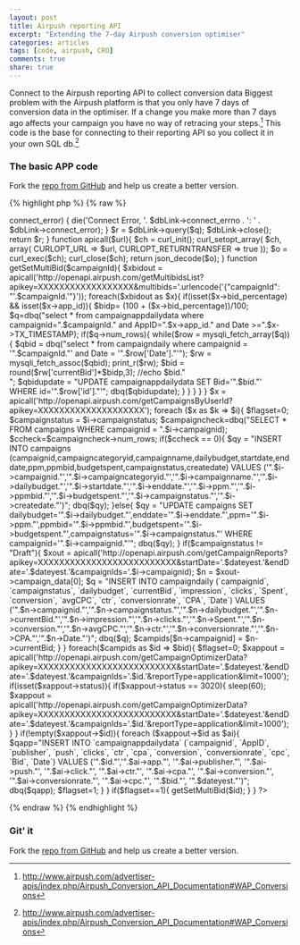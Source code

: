 ```yaml
---
layout: post
title: Airpush reporting API
excerpt: "Extending the 7-day Airpush conversion optimiser"
categories: articles
tags: [code, airpush, CRO]
comments: true
share: true
---
```


Connect to the Airpush reporting API to collect conversion data Biggest problem with the Airpush platform is that you only have 7 days of conversion data in the optimiser. If a change you make more than 7 days ago affects your campaign you have no way of retracing your steps.[^1] This code is the base for connecting to their reporting API so you collect it in your own SQL db.[^2]

[^1]: <http://www.airpush.com/advertiser-apis/index.php/Airpush_Conversion_API_Documentation#WAP_Conversions>
[^2]: <http://www.airpush.com/advertiser-apis/index.php/Airpush_Conversion_API_Documentation#WAP_Conversions>

### The basic APP code

Fork the [repo from GitHub](https://github.com/TapTapMobile/airpush_conversion_api) and help us create a better version.

{% highlight php %}
{% raw %}
<?php 
	set_time_limit(0);
	
	$campids=array();
	$dateyest ="2014-10-27";
	
	function dbq($q){
		$dbLink = new mysqli("HOSTNAME","USERNAME","PASSWORD","DBNAME" );
		if ($dbLink->connect_error) {
			die('Connect Error, '. $dbLink->connect_errno . ': ' . $dbLink->connect_error);
		}
		$r = $dbLink->query($q);
		$dbLink->close();
		return $r;
	}
	
	function apicall($url){
		$ch = curl_init();
		curl_setopt_array(
			$ch, array( 
			CURLOPT_URL => $url,
			CURLOPT_RETURNTRANSFER => true
		));
		$o = curl_exec($ch);
		curl_close($ch);
		return json_decode($o);
	}
	
	function getSetMultiBid($campaignId){
		$xbidout = apicall('http://openapi.airpush.com/getMultibidsList?apikey=XXXXXXXXXXXXXXXXXX&multibids='.urlencode('{"campaignId": "'.$campaignId.'"}'));
		foreach($xbidout as $x){
			if(isset($x->bid_percentage) && isset($x->app_id)){
				$bidp= (100 + ($x->bid_percentage))/100;
				$q=dbq("select * from campaignappdailydata where campaignid=".$campaignId." and AppID=".$x->app_id." and Date >=".$x->TX_TIMESTAMP);
				if($q->num_rows){
					while($row = mysqli_fetch_array($q)){
						$qbid = dbq("select * from campaigndaily where campaignid = '".$campaignId."' and Date = '".$row['Date']."'");
						$rw = mysqli_fetch_assoc($qbid);
						print_r($rw);
						$bid = round($rw['currentBid']*$bidp,3);
						//echo $bid."<br>";
						$qbidupdate = "UPDATE campaignappdailydata SET Bid='".$bid."' WHERE id='".$row['id']."'";
						dbq($qbidupdate);
					}
				}
			}			
		}
	}
	
	$x = apicall('http://openapi.airpush.com/getCampaignsByUserId?apikey=XXXXXXXXXXXXXXXXXXXX'); 
	
	foreach ($x as $k => $i){
		$flagset=0;
		$campaignstatus = $i->campaignstatus;
		$campaigncheck=dbq("SELECT * FROM campaigns WHERE campaignid = ".$i->campaignid);
		$ccheck=$campaigncheck->num_rows;
		if($ccheck == 0){
			$qy = "INSERT INTO campaigns (campaignid,campaigncategoryid,campaignname,dailybudget,startdate,enddate,ppm,ppmbid,budgetspent,campaignstatus,createdate) VALUES ('".$i->campaignid."','".$i->campaigncategoryid."','".$i->campaignname."','".$i->dailybudget."','".$i->startdate."','".$i->enddate."','".$i->ppm."','".$i->ppmbid."','".$i->budgetspent."','".$i->campaignstatus."','".$i->createdate."')";
			dbq($qy);
		}else{
			$qy = "UPDATE campaigns SET dailybudget='".$i->dailybudget."',enddate='".$i->enddate."',ppm='".$i->ppm."',ppmbid='".$i->ppmbid."',budgetspent='".$i->budgetspent."',campaignstatus='".$i->campaignstatus."' WHERE campaignid='".$i->campaignid."'";
			dbq($qy);
		}
		
		if($campaignstatus != "Draft"){
			$xout = apicall('http://openapi.airpush.com/getCampaignReports?apikey=XXXXXXXXXXXXXXXXXXXXXXXXXX&startDate='.$dateyest.'&endDate='.$dateyest.'&campaignIds='.$i->campaignid);
			$n = $xout->campaign_data[0];
			$q = "INSERT INTO campaigndaily (`campaignid`, `campaignstatus`, `dailybudget`, `currentBid`, `impression`, `clicks`, `Spent`, `conversion`, `avgCPC`, `ctr`, `conversionrate`, `CPA`, `Date`) VALUES ('".$n->campaignid."','".$n->campaignstatus."','".$n->dailybudget."','".$n->currentBid."','".$n->impression."','".$n->clicks."','".$n->Spent."','".$n->conversion."','".$n->avgCPC."','".$n->ctr."','".$n->conversionrate."','".$n->CPA."','".$n->Date."')";
			dbq($q);
			$campids[$n->campaignid] = $n->currentBid;
		}
	}

	foreach($campids as $id => $bid){
		$flagset=0;
		
		$xappout = apicall('http://openapi.airpush.com/getCampaignOptimizerData?apikey=XXXXXXXXXXXXXXXXXXXXXXXXXX&startDate='.$dateyest.'&endDate='.$dateyest.'&campaignIds='.$id.'&reportType=application&limit=1000');

		if(isset($xappout->status)){
			if($xappout->status == 3020){
				sleep(60);
				$xappout = apicall('http://openapi.airpush.com/getCampaignOptimizerData?apikey=XXXXXXXXXXXXXXXXXXXXXXXXXX&startDate='.$dateyest.'&endDate='.$dateyest.'&campaignIds='.$id.'&reportType=application&limit=1000');
			}
		}		
		
		if(!empty($xappout->$id)){
			foreach ($xappout->$id as $ai){
				$qapp="INSERT INTO `campaignappdailydata` (`campaignid`, `AppID`, `publisher`, `push`, `clicks`, `ctr`, `cpa`, `conversion`, `conversionrate`, `cpc`, `Bid`, `Date`) VALUES ('".$id."','".$ai->app."', '".$ai->publisher."', '".$ai->push."', '".$ai->click."', '".$ai->ctr."', '".$ai->cpa."', '".$ai->conversion."', '".$ai->conversionrate."', '".$ai->cpc."', '".$bid."', '".$dateyest."')";
				dbq($qapp);
				$flagset=1;
			}
		}
		
		if($flagset==1){
			getSetMultiBid($id);
		}

	}
?>
{% endraw %}
{% endhighlight %}






### Git' it

Fork the [repo from GitHub](https://github.com/TapTapMobile/airpush_conversion_api) and help us create a better version.

